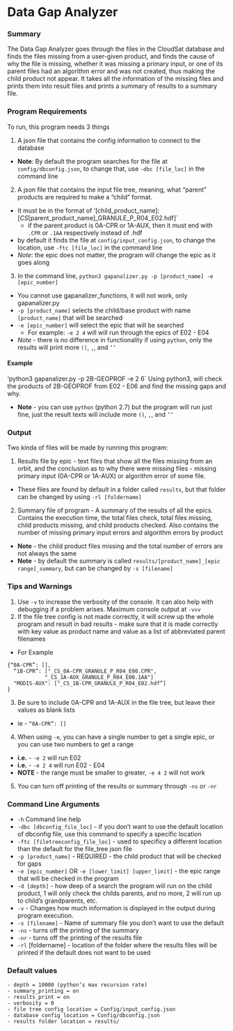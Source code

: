 # Data Gap Analyzer

### Summary
The Data Gap Analyzer goes through the files in the CloudSat database and finds the files missing from a user-given product, and finds the cause of why the file is missing, whether it was missing a primary input, or one of its parent files had an algorithm error and was not created, thus making the child product not appear. It takes all the information of the missing files and prints them into result files and prints a summary of results to a summary file.

### Program Requirements
To run, this program needs 3 things
1. A json file that contains the config information to connect to the database 
  - **Note**: By default the program searches for the file at `config/dbconfig.json`, to change that, use `-dbc [file_loc]` in the command line
2. A json file that contains the input file tree, meaning, what “parent” products are required to make a “child” format. 
  - It must be in the format of ‘[child_product_name]:[_CS_[parent_product_name]_GRANULE_P_R04_E02.hdf]` 
    - if the parent product is 0A-CPR or 1A-AUX, then it must end with `.CPR` or `.1AA` respectively instead of .hdf
  - by default it finds the file at `config/input_config.json`, to change the location, use `-ftc [file_loc]` in the command line
  - *Note*: the epic does not matter, the program will change the epic as it goes along
3. In the command line, `python3 gapanalizer.py -p [product_name] -e [epic_number]`
  - You cannot use gapanalizer_functions, it will not work, only gapanalizer.py
  - `-p [product_name]` selects the child/base product with name `[product_name]` that will be searched
  - `-e [epic_number]` will select the epic that will be searched
    - For example: `-e 2 4` will will run through the epics of E02 - E04
  - *Note* - there is no difference in functionality if using `python`, only the results will print more `()`, `,`, and `’’`

#### Example
‘python3 gapanalizer.py -p 2B-GEOPROF -e 2 6`
Using python3, will check the products of 2B-GEOPROF from E02 - E06 and find the missing gaps and why.
- **Note** - you can use `python` (python 2.7) but the program will run just fine, just the result texts will include more `()`, `,`, and `’’`

### Output
Two kinda of files will be made by running this program:
1. Results file by epic - text files that show all the files missing from an orbit, and the conclusion as to why there were missing files - missing primary input (0A-CPR or 1A-AUX) or algorithm error of some file.
  - These files are found by default in a folder called `results`, but that folder can be changed by using `-rl [foldername]`
2. Summary file of program - A summary of the results of all the epics. Contains the execution time, the total files check, total files missing, child products missing, and child products checked. Also contains the number of missing primary input errors and algorithm errors by product
  - **Note** - the child product files missing and the total number of errors are not always the same
  - **Note** - by default the summary is called `results/[product_name]_[epic range]_summary`, but can be changed by `-s [filename]`

### Tips and Warnings
1. Use `-v` to increase the verbosity of the console. It can also help with debugging if a problem arises. Maximum console output at `-vvv`
2. If the file tree config is not made correctly, it will screw up the whole program and result in bad results - make sure that it is made correctly with key value as product name and value as a list of abbreviated parent filenames
  - For Example
```
{“0A-CPR”: [],
  “1B-CPR”: ["_CS_0A-CPR_GRANULE_P_R04_E00.CPR", 
  	     	"_CS_1A-AUX_GRANULE_P_R04_E00.1AA"]
  "MODIS-AUX": ["_CS_1B-CPR_GRANULE_P_R04_E02.hdf”]
}
```
3. Be sure to include 0A-CPR and 1A-AUX in the file tree, but leave their values as blank lists
  - ie - `“0A-CPR”: []`
4. When using `-e`, you can have a single number to get a single epic, or you can use two numbers to get a range
  - **i.e.** - `-e 2` will run E02
  - **i.e.** - `-e 2 4` will run E02 - E04
  - **NOTE** - the range must be smaller to greater, `-e 4 2` will not work
5. You can turn off printing of the results or summary through `-ns` or `-nr`

### Command Line Arguments
- `-h` Command line help
- `-dbc [dbconfig_file_loc]` - if you don’t want to use the default location of dbconfig file, use this command to specify a specific location
- `-ftc [filetreeconfig_file_loc]` - used to specificy a different location than the default for the file_tree json file
- `-p [product_name]` - REQUIRED - the child product that will be checked for gaps
- `-e [epic_number]` OR `-e [lower_limit] [upper_limit]` - the epic range that will be checked in the program
- `-d [depth]` - how deep of a search the program will run on the child product, 1 will only check the childs parents, and no more, 2 will run up to child’s grandparents, etc. 
- `-v` - Changes how much information is displayed in the output during program execution.
- `-s [filename]` - Name of summary file you don’t want to use the default
- `-ns` - turns off the printing of the summary
- `-nr` - turns off the printing of the results file
- `-rl` [foldername] - location of the folder where the results files will be printed if the default does not want to be used

### Default values
```
- depth = 10000 (python’s max recursion rate)
- summary_printing = on
- results_print = on
- verbosity = 0
- file tree config location = Config/input_config.json
- database config location = Config/dbconfig.json
- results folder location = results/
```
